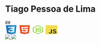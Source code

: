 <h1>Tiago Pessoa de Lima</h1>
##
<div>
<img align="center"alt="Tiago-CSS"height="30"width="40"src="https://raw.githubusercontent.com/devicons/devicon/master/icons/css3/css3-original.svg">
<img align="center"alt="Tiago-HTML"height="30"width="40"src="https://raw.githubusercontent.com/devicons/devicon/master/icons/html5/html5-original.svg">
<img align="center"alt="Tiago-NodeJS"height="30"width="40"src="https://raw.githubusercontent.com/devicons/devicon/master/icons/nodejs/nodejs-original.svg">
<img align="center"alt="Tiago-JS"height="30"width="40"src="https://raw.githubusercontent.com/devicons/devicon/master/icons/javascript/javascript-original.svg">
</div>
<div>
<a href="https://gmail.com/pessoatiago439@gmail.com" target="_blank"><img src=https://img.shields.io/badge/Gmail-D14836?style=for-the-badge&logo=gmail&logoColor=white target="_blank" </a>
<a href="https://www.linkedin.com/in/tiago-pessoa-de-lima/" target="_blank"><img src=https://img.shields.io/badge/LinkedIn-0077B5?style=for-the-badge&logo=linkedin&logoColor=white target="_blank" </a>
</div>

